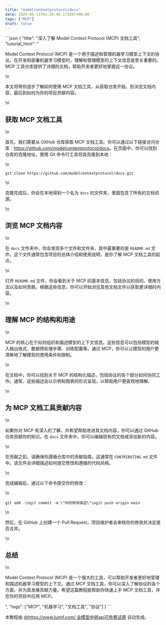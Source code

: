 ```yaml
---
title: "modelcontextprotocol/docs"
date: 2025-05-11T01:26:48.173207+00:00
tags: ["MCP"]
draft: false
---
```


<p>```json
{
  "title": "深入了解 Model Context Protocol (MCP) 文档工具",
  "tutorial_html": "<p>Model Context Protocol (MCP) 是一个用于描述和管理机器学习模型上下文的协议。在开发和部署机器学习模型时，理解和管理模型的上下文信息是至关重要的。MCP 工具仓库提供了详细的文档，帮助开发者更好地掌握这一协议。</p>\n<p>本文将带你逐步了解如何使用 MCP 文档工具，从获取仓库开始，到浏览文档内容，最后到如何为你的项目贡献内容。</p>\n<h2>获取 MCP 文档工具</h2>\n<p>首先，我们需要从 GitHub 仓库获取 MCP 文档工具。你可以通过以下链接访问仓库：<a href=\"https://github.com/modelcontextprotocol/docs\">https://github.com/modelcontextprotocol/docs</a>。在页面中，你可以找到仓库的克隆地址，使用 Git 命令行工具将其克隆到本地：</p>\n<pre><code>git clone https://github.com/modelcontextprotocol/docs.git</code></pre>\n<p>克隆完成后，你会在本地得到一个名为 <code>docs</code> 的文件夹，里面包含了所有的文档资源。</p>\n<h2>浏览 MCP 文档内容</h2>\n<p>在 <code>docs</code> 文件夹中，你会发现多个文件和文件夹，其中最重要的是 <code>README.md</code> 文件。这个文件通常包含项目的总体介绍和使用说明，是你了解 MCP 文档工具的起点。</p>\n<p>打开 <code>README.md</code> 文件，你会看到关于 MCP 的基本信息，包括协议的目的、使用方法以及如何贡献。根据这些信息，你可以开始浏览其他文档文件以获取更详细的内容。</p>\n<h2>理解 MCP 的结构和用途</h2>\n<p>MCP 的核心在于如何组织和描述模型的上下文信息。这些信息可以包括模型的输入输出格式、数据预处理步骤、训练配置等。通过 MCP，你可以让模型的用户更清晰地了解模型的使用条件和限制。</p>\n<p>在文档中，你可以找到关于 MCP 的结构化描述，包括协议的各个部分如何协同工作。通常，这些描述会以示例和图表的形式呈现，以帮助用户更直观地理解。</p>\n<h2>为 MCP 文档工具贡献内容</h2>\n<p>如果你对 MCP 有深入的了解，并希望帮助改进其文档内容，你可以通过 GitHub 仓库贡献你的知识。在 <code>docs</code> 文件夹中，你可以编辑现有的文档或添加新的内容。</p>\n<p>在贡献之前，请确保你遵循仓库中的贡献指南，这通常在 <code>CONTRIBUTING.md</code> 文件中。该文件会详细描述如何提交修改和遵循的代码风格。</p>\n<p>完成编辑后，通过以下命令提交你的修改：</p>\n<pre><code>git add .\ngit commit -m \"你的修改描述\"\ngit push origin main</code></pre>\n<p>然后，在 GitHub 上创建一个 Pull Request，项目维护者会审核你的修改并决定是否合并。</p>\n<h2>总结</h2>\n<p>Model Context Protocol (MCP) 是一个强大的工具，可以帮助开发者更好地管理和描述机器学习模型的上下文。通过 MCP 文档工具，你可以深入了解协议的各个方面，并为其发展贡献力量。希望这篇教程能帮助你快速上手 MCP 文档工具，并在你的项目中应用 MCP。</p>",
  "tags": ["MCP", "机器学习", "文档工具", "协议"]
}
```</p><p>本教程由 <a href="https://www.lumjf.com/" target="_blank">@https://www.lumjf.com/ 全模型中转api可免费试用</a> 自动生成。</p>